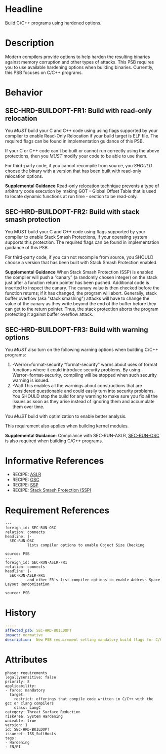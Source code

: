 # Headline

Build C/C++ programs using hardened options.

# Description

Modern compilers provide options to help harden the resulting binaries against memory corruption and other types of attacks. This PSB requires you to use available hardening options when building binaries. Currently, this PSB focuses on C/C++ programs.

# Behavior

## SEC-HRD-BUILDOPT-FR1: Build with read-only relocation

You _MUST_ build your C and C++ code using using flags supported by your complier to enable Read-Only Relocation if your build target is ELF file. The required flags can be found in implementation guidance of this PSB.

If your C or C++ code can't be built or cannot run correctly using the above protections, then you _MUST_ modify your code to be able to use them.

For third-party code, if you cannot recompile from source, you _SHOULD_ choose the binary with a version that has been built with read-only relocation options.

**Supplemental Guidance**
Read-only relocation technique prevents a type of arbitrary code execution by making GOT – Global Offset Table that is used to locate dynamic functions at run time - section to be read-only.

## SEC-HRD-BUILDOPT-FR2: Build with stack smash protection

You MUST build your C and C++ code using flags supported by your complier to enable Stack Smash Protections, if your operating system supports this protection. The required flags can be found in implementation guidance of this PSB.

For third-party code, if you can not recompile from source, you SHOULD choose a version that has been built with Stack Smash Protection enabled.

**Supplemental Guidance**  When Stack Smash Protection (SSP) is enabled the compiler will push a “canary” (a randomly chosen integer) on the stack just after a function return pointer has been pushed. Additional code is inserted to inspect the canary.  The canary value is then checked before the function returns; if it has changed, the program will abort. Generally, stack buffer overflow (aka "stack smashing") attacks will have to change the value of the canary as they write beyond the end of the buffer before they can get to the return pointer. Thus, the stack protection aborts the program protecting it against buffer overflow attack.

## SEC-HRD-BUILDOPT-FR3: Build with warning options

You _MUST_ also turn on the following warning options when building C/C++ programs:
1.	 -Werror=format-security
“format-security” warns about uses of format functions where it could introduce security problems. By using -Werror=format-security, compiling will be stopped when such security warning is issued.
2.	-Wall
This enables all the warnings about constructions that are considered questionable and could easily turn into security problems. You SHOULD stop the build for any warning to make sure you fix all the issues as soon as they arise instead of ignoring them and accumulate them over time.

You _MUST_ build with optimization to enable better analysis.

This requirement also applies when building kernel modules.

**Supplemental Guidance**: Compliance with SEC-RUN-ASLR, [SEC-RUN-OSC](#SEC-RUN-OSC) is also required when building C/C++ programs.


# Informative References
- RECIPE: [ASLR](https://cisco.sharepoint.com/Sites/CiscoProductSecurityCookbook/SitePages/ASLR%20in%20Linux%20Systems.aspx)
- RECIPE: [OSC](https://cisco.sharepoint.com/Sites/CiscoProductSecurityCookbook/SitePages/Object%20Size%20Checking%20(OSC).aspx)
- RECIPE: [SSP](https://cisco.sharepoint.com/Sites/CiscoProductSecurityCookbook/SitePages/Stack%20Smash%20Protection.aspx)
- RECIPE: [Stack Smash Protection (SSP)](https://cisco.sharepoint.com/Sites/CiscoProductSecurityCookbook/SitePages/Stack%20Smash%20Protection.aspx)

# Requirement References

    ---
    foreign_id: SEC-RUN-OSC
    relation: connects
    headline: |-
      SEC-RUN-OSC
              lists compiler options to enable Object Size Checking

    source: PSB
    ---
    foreign_id: SEC-RUN-ASLR-FR1
    relation: connects
    headline: |-
      SEC-RUN-ASLR-FR1
              and other FR's list compiler options to enable Address Space Layout Randomization

    source: PSB

# History


```yaml
-----
affected_psb: SEC-HRD-BUILDOPT
impact: normative
description:  New PSB requirement setting mandatory build flags for C/C++ code.
```

# Attributes

    phase: requirements
    legallysensitive: false
    priority: 8
    applicability:
    - force: mandatory
      target:
        restrict: offerings that compile code written in C/C++ with the gcc or clang compilers
        class: LangC
    category: Threat Surface Reduction
    riskArea: System Hardening
    waivable: true
    version: 1
    id: SEC-HRD-BUILDOPT
    issueref: ISS_SoftHosts
    tags:
    - Hardening
    - EN/PI
